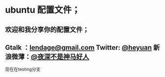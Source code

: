 # ubuntu 配置文件；
欢迎和我分享你的配置文件；
------
Gtalk ：lendage@gmail.com
Twitter: [@heyuan](http://twilendage.appspot.com/heyuan)
新浪微薄：[@夜深不是神马好人](http://t.sina.com.cn/lendage)
------

现在在testing分支

